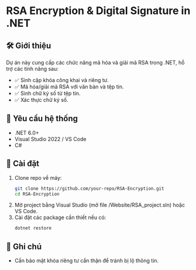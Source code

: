 # RSA Encryption & Digital Signature in .NET

## 🛠️ Giới thiệu
Dự án này cung cấp các chức năng mã hóa và giải mã RSA trong .NET, hỗ trợ các tính năng sau:
- ✅ Sinh cặp khóa công khai và riêng tư.
- ✅ Mã hóa/giải mã RSA với văn bản và tệp tin.
- ✅ Sinh chữ ký số từ tệp tin.
- ✅ Xác thực chữ ký số.

## 📌 Yêu cầu hệ thống
- .NET 6.0+
- Visual Studio 2022 / VS Code
- C#

## 🚀 Cài đặt
1. Clone repo về máy:
   ```bash
   git clone https://github.com/your-repo/RSA-Encryption.git
   cd RSA-Encryption
   ```
2. Mở project bằng Visual Studio (mở file /Website/RSA_project.sln) hoặc VS Code.
3. Cài đặt các package cần thiết nếu có:
   ```bash
   dotnet restore
   ```

## 🎯 Ghi chú
- Cần bảo mật khóa riêng tư cẩn thận để tránh bị lộ thông tin.
